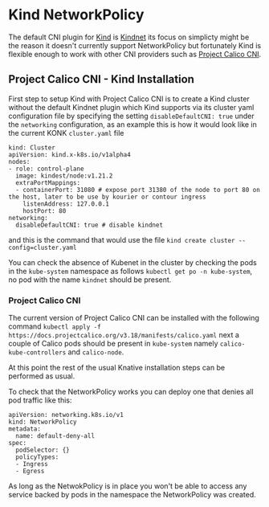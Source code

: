 # Kind NetworkPolicy

The default CNI plugin for [Kind](https://github.com/aojea/kindnet) is [Kindnet](https://github.com/aojea/kindnet) its focus on simplicty might be the reason it doesn't currently support NetworkPolicy but fortunately Kind is flexible enough to work with other CNI providers such as [Project Calico CNI](https://github.com/projectcalico/cni-plugin).

## Project Calico CNI - Kind Installation
First step to setup Kind with Project Calico CNI is to create a Kind cluster without the default Kindnet plugin which Kind supports via its cluster yaml configuration file by specifying the setting `disableDefaultCNI: true` under the `networking` configuration, as an example this is how it would look like in the current KONK `cluster.yaml` file

```
kind: Cluster
apiVersion: kind.x-k8s.io/v1alpha4
nodes:
- role: control-plane
  image: kindest/node:v1.21.2
  extraPortMappings:
  - containerPort: 31080 # expose port 31380 of the node to port 80 on the host, later to be use by kourier or contour ingress
    listenAddress: 127.0.0.1
    hostPort: 80
networking:
  disableDefaultCNI: true # disable kindnet
```
and this is the command that would use the file `kind create cluster --config=cluster.yaml`

You can check the absence of Kubenet in the cluster by checking the pods in the `kube-system` namespace as follows `kubectl get po -n kube-system`, no pod with the name `kindnet` should be present.

### Project Calico CNI
The current version of Project Calico CNI can be installed with the following command `kubectl apply -f https://docs.projectcalico.org/v3.18/manifests/calico.yaml` next a couple of Calico pods should be present in `kube-system` namely `calico-kube-controllers` and `calico-node`.

At this point the rest of the usual Knative installation steps can be performed as usual.

To check that the NetworkPolicy works you can deploy one that denies all pod traffic like this:
```
apiVersion: networking.k8s.io/v1
kind: NetworkPolicy
metadata:
  name: default-deny-all
spec:
  podSelector: {}
  policyTypes:
  - Ingress
  - Egress
```

As long as the NetwokPolicy is in place you won't be able to access any service backed by pods in the namespace the NetworkPolicy was created.
